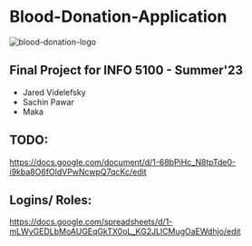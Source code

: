 # Blood-Donation-Application
![blood-donation-logo](https://github.com/INFO5100-SUM23-BOS/Blood-Donation-Application/assets/47637485/d2147729-e568-4caf-9a43-cbc3c4c02023)
## Final Project for INFO 5100 - Summer'23
- Jared Videlefsky
- Sachin Pawar
- Maka

## TODO:
https://docs.google.com/document/d/1-68bPiHc_N8tpTde0-i9kba8O6fOldVPwNcwpQ7qcKc/edit

## Logins/ Roles:
https://docs.google.com/spreadsheets/d/1-mLWyGEDLbMoAUGEqGkTX0oL_KG2JLlCMugOaEWdhjo/edit
